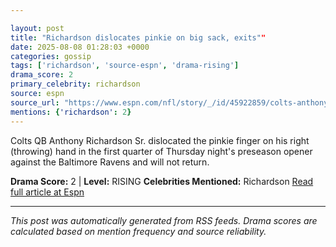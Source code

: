 ```yaml
---

layout: post
title: "Richardson dislocates pinkie on big sack, exits""
date: 2025-08-08 01:28:03 +0000
categories: gossip
tags: ['richardson', 'source-espn', 'drama-rising']
drama_score: 2
primary_celebrity: richardson
source: espn
source_url: "https://www.espn.com/nfl/story/_/id/45922859/colts-anthony-richardson-departs-preseason-tilt-vs-ravens""
mentions: {'richardson': 2}
---
```


Colts QB Anthony Richardson Sr. dislocated the pinkie finger on his right (throwing) hand in the first quarter of Thursday night's preseason opener against the Baltimore Ravens and will not return.

**Drama Score:** 2 | **Level:** RISING **Celebrities Mentioned:** Richardson [Read full article at Espn](https://www.espn.com/nfl/story/_/id/45922859/colts-anthony-richardson-departs-preseason-tilt-vs-ravens)

---

*This post was automatically generated from RSS feeds. Drama scores are calculated based on mention frequency and source reliability.*